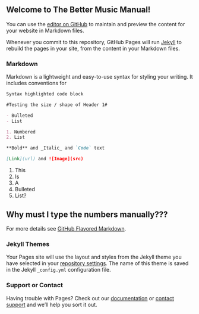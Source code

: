 ## Welcome to The Better Music Manual!

You can use the [editor on GitHub](https://github.com/flakjakk/flakjakk.manual-music.io/edit/master/index.md) to maintain and preview the content for your website in Markdown files.

Whenever you commit to this repository, GitHub Pages will run [Jekyll](https://jekyllrb.com/) to rebuild the pages in your site, from the content in your Markdown files.

### Markdown

Markdown is a lightweight and easy-to-use syntax for styling your writing. It includes conventions for

```markdown
Syntax highlighted code block

#Testing the size / shape of Header 1#

- Bulleted
- List

1. Numbered
2. List

**Bold** and _Italic_ and `Code` text

[Link](url) and ![Image](src)
```

1. This
2. Is
3. A
4. Bulleted
5. List?

## Why must I type the numbers manually???

For more details see [GitHub Flavored Markdown](https://guides.github.com/features/mastering-markdown/).

### Jekyll Themes

Your Pages site will use the layout and styles from the Jekyll theme you have selected in your [repository settings](https://github.com/flakjakk/flakjakk.manual-music.io/settings). The name of this theme is saved in the Jekyll `_config.yml` configuration file.

### Support or Contact

Having trouble with Pages? Check out our [documentation](https://help.github.com/categories/github-pages-basics/) or [contact support](https://github.com/contact) and we’ll help you sort it out.
